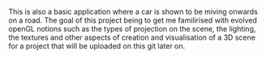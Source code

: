 This is also a basic application where a car is shown to be miving onwards on a road. The goal of this project being to get me familirised with evolved openGL notions
such as the types of projection on the scene, the lighting, the textures and other aspects of creation and visualisation of a 3D scene for a project that will be 
uploaded on this git later on.
